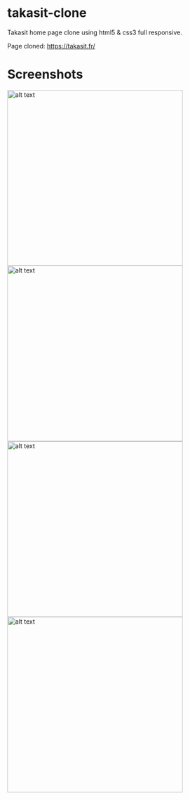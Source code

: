 # takasit-clone

Takasit home page clone using html5 & css3 full responsive.

Page cloned: https://takasit.fr/

# Screenshots

<img src="https://github.com/parfaitebobissepro/takasit-clone/assets/76645491/bf4ff56e-60af-4213-bb52-85bfe3bb8790" alt="alt text" width="400">
<img src="https://github.com/parfaitebobissepro/takasit-clone/assets/76645491/a2908c6b-8d38-486c-99c4-dac8eebfff6b" alt="alt text" width="400">
<img src="https://github.com/parfaitebobissepro/takasit-clone/assets/76645491/dff8cb07-f119-412f-b955-8471d4393dc0" alt="alt text" width="400">
<img src="https://github.com/parfaitebobissepro/takasit-clone/assets/76645491/40a20a2b-dc77-496c-aadb-fa9a8fd8d47f" alt="alt text" width="400">
